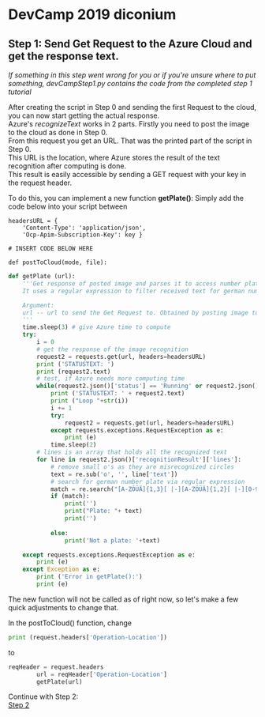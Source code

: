 # DevCamp 2019 diconium
## Step 1: Send Get Request to the Azure Cloud and get the response text.
*If something in this step went wrong for you or if you're unsure where to put something, devCampStep1.py contains the code from the completed step 1 tutorial*  

After creating the script in Step 0 and sending the first Request to the cloud, you can now start getting the actual response.  
Azure's *recognizeText* works in 2 parts. Firstly you need to post the image to the cloud as done in Step 0.  
From this request you get an URL. That was the printed part of the script in Step 0.  
This URL is the location, where Azure stores the result of the text recognition after computing is done.  
This result is easily accessible by sending a GET request with your key in the request header.  

To do this, you can implement a new function **getPlate()**:
Simply add the code below into your script between 

    headersURL = { 
        'Content-Type': 'application/json',
        'Ocp-Apim-Subscription-Key': key }
        
    # INSERT CODE BELOW HERE    
        
    def postToCloud(mode, file):
    
```python
def getPlate (url):
    '''Get response of posted image and parses it to access number plate text.
    It uses a regular expression to filter received text for german number plates.

    Argument: 
    url -- url to send the Get Request to. Obtained by posting image to Azure Cloud.
    '''
    time.sleep(3) # give Azure time to compute
    try:
        i = 0
        # get the response of the image recognition
        request2 = requests.get(url, headers=headersURL)
        print ('STATUSTEXT: ')
        print (request2.text)
        # test, if Azure needs more computing time
        while(request2.json()['status'] == 'Running' or request2.json()['status'] == 'Not started'):
            print ('STATUSTEXT: ' + request2.text)
            print ("Loop "+str(i))
            i += 1
            try:
                request2 = requests.get(url, headers=headersURL)
            except requests.exceptions.RequestException as e:
                print (e)
            time.sleep(2)
        # lines is an array that holds all the recognized text
        for line in request2.json()['recognitionResult']['lines']:
            # remove small o's as they are misrecognized circles
            text = re.sub('o', '', line['text'])
            # search for german number plate via regular expression
            match = re.search("[A-ZÖÜÄ]{1,3}[ |-][A-ZÖÜÄ]{1,2}[ |-][0-9]{1,4}[E|H]?", text)
            if (match):
                print('')
                print("Plate: "+ text)
                print('')
                
            else:
                print('Not a plate: '+text)

    except requests.exceptions.RequestException as e:
        print (e)
    except Exception as e:
        print ('Error in getPlate():')
        print (e)
```

The new function will not be called as of right now, so let's make a few quick adjustments to change that.

In the postToCloud() function, change 
```python
print (request.headers['Operation-Location'])
```
to
```python
reqHeader = request.headers
        url = reqHeader['Operation-Location']
        getPlate(url)
```

Continue with Step 2:  
[Step 2](https://github.com/volkerhielscher/netnei/blob/master/tutorial/step_2/)
